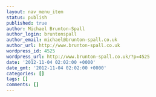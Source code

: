 ```yaml
---
layout: nav_menu_item
status: publish
published: true
author: Michael Brunton-Spall
author_login: bruntonspall
author_email: michael@brunton-spall.co.uk
author_url: http://www.brunton-spall.co.uk
wordpress_id: 4525
wordpress_url: http://www.brunton-spall.co.uk/?p=4525
date: '2012-11-04 02:02:00 +0000'
date_gmt: '2012-11-04 02:02:00 +0000'
categories: []
tags: []
comments: []
---
```


